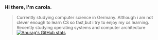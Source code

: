 ### Hi there, i'm carola.
> Currently studying computer science in Germany.
  Although i am not clever enough to learn CS so fast,but i try to enjoy my cs learning.
  Recently studying operating systems and computer architecture
[![Anurag's GitHub stats](https://github-readme-stats.vercel.app/api?username=carola-niu)](https://github.com/anuraghazra/github-readme-stats)
